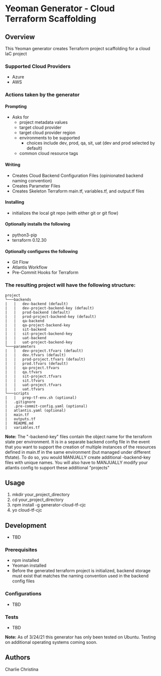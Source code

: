 # Yeoman Generator - Cloud Terraform Scaffolding
## Overview

This Yeoman generator creates Terraform project scaffolding for a cloud IaC project 

### Supported Cloud Providers
- Azure
- AWS

### Actions taken by the generator

#### Prompting
- Asks for 
    - project metadata values 
    - target cloud provider
    - target cloud provider region
    - environments to be supported
        - choices include dev, prod, qa, sit, uat (dev and prod selected by default)
    - common cloud resource tags

#### Writing
- Creates Cloud Backend Configuration Files (opinionated backend naming convention)
- Creates Parameter Files
- Creates Skeleton Terraform main.tf, variables.tf, and output.tf files

#### Installing
- initializes the local git repo (with either git or git flow)

#### Optionally installs the following
- python3-pip
- terraform 0.12.30

#### Optionally configures the following
- Git Flow
- Atlantis Workflow
- Pre-Commit Hooks for Terraform

### The resulting project will have the following structure:

```
project
└───backends
|   |   dev-backend (default)
|   |   dev-project-backend-key (default)
|   |   prod-backend (default)
|   |   prod-project-backend-key (default)
|   |   qa-backend
|   |   qa-project-backend-key
|   |   sit-backend
|   |   sit-project-backend-key
|   |   uat-backend
|   |   uat-project-backend-key
└───parameters
|   |   dev-project.tfvars (default)
|   |   dev.tfvars (default)
|   |   prod-project.tfvars (default)
|   |   prod.tfvars (default)
|   |   qa-project.tfvars 
|   |   qa.tfvars
|   |   sit-project.tfvars 
|   |   sit.tfvars
|   |   uat-project.tfvars 
|   |   uat.tfvars
└───scripts
|   |   prep-tf-env.sh (optional)
|   .gitignore
|   .pre-commit-config.yaml (optional)
|   atlantis.yaml (optional)
|   main.tf
|   outputs.tf
|   README.md
|   variables.tf
```

**Note:** The "-backend-key" files contain the object name for the terraform state per environment.  It is in a separate backend config file in the event that you want to support the creation of multiple instances of the resources defined in main.tf in the same environment (but managed under different tfstate).  To do so, you would MANUALLY create additional -backend-key files with unique names.  You will also have to MANJUALLY modify your atlantis config to support these additional "projects"

## Usage

<ol>
<li> mkdir your_project_directory
<li> cd your_project_directory
<li> npm install -g generator-cloud-tf-cjc
<li> yo cloud-tf-cjc
</ol>

## Development
- TBD

### Prerequisites

- npm installed
- Yeoman installed
- Before the generated terraform project is initialized, backend storage must exist that matches the naming convention used in the backend config files

### Configurations

- TBD



### Tests

- TBD

**Note:** As of 3/24/21 this generator has only been tested on Ubuntu.  Testing on additional operating systems coming soon.

## Authors
Charlie Christina